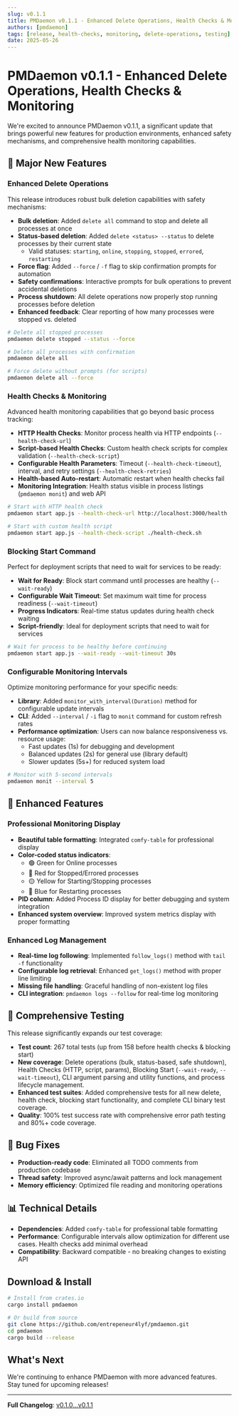 ```yaml
---
slug: v0.1.1
title: PMDaemon v0.1.1 - Enhanced Delete Operations, Health Checks & Monitoring
authors: [pmdaemon]
tags: [release, health-checks, monitoring, delete-operations, testing]
date: 2025-05-26
---
```


# PMDaemon v0.1.1 - Enhanced Delete Operations, Health Checks & Monitoring

We're excited to announce PMDaemon v0.1.1, a significant update that brings powerful new features for production environments, enhanced safety mechanisms, and comprehensive health monitoring capabilities.

## 🚀 Major New Features

### Enhanced Delete Operations

This release introduces robust bulk deletion capabilities with safety mechanisms:

- **Bulk deletion**: Added `delete all` command to stop and delete all processes at once
- **Status-based deletion**: Added `delete <status> --status` to delete processes by their current state
  - Valid statuses: `starting`, `online`, `stopping`, `stopped`, `errored`, `restarting`
- **Force flag**: Added `--force` / `-f` flag to skip confirmation prompts for automation
- **Safety confirmations**: Interactive prompts for bulk operations to prevent accidental deletions
- **Process shutdown**: All delete operations now properly stop running processes before deletion
- **Enhanced feedback**: Clear reporting of how many processes were stopped vs. deleted

```bash
# Delete all stopped processes
pmdaemon delete stopped --status --force

# Delete all processes with confirmation
pmdaemon delete all

# Force delete without prompts (for scripts)
pmdaemon delete all --force
```

### Health Checks & Monitoring

Advanced health monitoring capabilities that go beyond basic process tracking:

- **HTTP Health Checks**: Monitor process health via HTTP endpoints (`--health-check-url`)
- **Script-based Health Checks**: Custom health check scripts for complex validation (`--health-check-script`)
- **Configurable Health Parameters**: Timeout (`--health-check-timeout`), interval, and retry settings (`--health-check-retries`)
- **Health-based Auto-restart**: Automatic restart when health checks fail
- **Monitoring Integration**: Health status visible in process listings (`pmdaemon monit`) and web API

```bash
# Start with HTTP health check
pmdaemon start app.js --health-check-url http://localhost:3000/health

# Start with custom health script
pmdaemon start app.js --health-check-script ./health-check.sh
```

### Blocking Start Command

Perfect for deployment scripts that need to wait for services to be ready:

- **Wait for Ready**: Block start command until processes are healthy (`--wait-ready`)
- **Configurable Wait Timeout**: Set maximum wait time for process readiness (`--wait-timeout`)
- **Progress Indicators**: Real-time status updates during health check waiting
- **Script-friendly**: Ideal for deployment scripts that need to wait for services

```bash
# Wait for process to be healthy before continuing
pmdaemon start app.js --wait-ready --wait-timeout 30s
```

### Configurable Monitoring Intervals

Optimize monitoring performance for your specific needs:

- **Library**: Added `monitor_with_interval(Duration)` method for configurable update intervals
- **CLI**: Added `--interval` / `-i` flag to `monit` command for custom refresh rates
- **Performance optimization**: Users can now balance responsiveness vs. resource usage:
  - Fast updates (1s) for debugging and development
  - Balanced updates (2s) for general use (library default)
  - Slower updates (5s+) for reduced system load

```bash
# Monitor with 5-second intervals
pmdaemon monit --interval 5
```

## 🔧 Enhanced Features

### Professional Monitoring Display

- **Beautiful table formatting**: Integrated `comfy-table` for professional display
- **Color-coded status indicators**:
  - 🟢 Green for Online processes
  - 🔴 Red for Stopped/Errored processes
  - 🟡 Yellow for Starting/Stopping processes
  - 🔵 Blue for Restarting processes
- **PID column**: Added Process ID display for better debugging and system integration
- **Enhanced system overview**: Improved system metrics display with proper formatting

### Enhanced Log Management

- **Real-time log following**: Implemented `follow_logs()` method with `tail -f` functionality
- **Configurable log retrieval**: Enhanced `get_logs()` method with proper line limiting
- **Missing file handling**: Graceful handling of non-existent log files
- **CLI integration**: `pmdaemon logs --follow` for real-time log monitoring

## 🧪 Comprehensive Testing

This release significantly expands our test coverage:

- **Test count**: 267 total tests (up from 158 before health checks & blocking start)
- **New coverage**: Delete operations (bulk, status-based, safe shutdown), Health Checks (HTTP, script, params), Blocking Start (`--wait-ready`, `--wait-timeout`), CLI argument parsing and utility functions, and process lifecycle management.
- **Enhanced test suites**: Added comprehensive tests for all new delete, health check, blocking start functionality, and complete CLI binary test coverage.
- **Quality**: 100% test success rate with comprehensive error path testing and 80%+ code coverage.

## 🐛 Bug Fixes

- **Production-ready code**: Eliminated all TODO comments from production codebase
- **Thread safety**: Improved async/await patterns and lock management
- **Memory efficiency**: Optimized file reading and monitoring operations

## 📊 Technical Details

- **Dependencies**: Added `comfy-table` for professional table formatting
- **Performance**: Configurable intervals allow optimization for different use cases. Health checks add minimal overhead
- **Compatibility**: Backward compatible - no breaking changes to existing API

## Download & Install

```bash
# Install from crates.io
cargo install pmdaemon

# Or build from source
git clone https://github.com/entrepeneur4lyf/pmdaemon.git
cd pmdaemon
cargo build --release
```

## What's Next

We're continuing to enhance PMDaemon with more advanced features. Stay tuned for upcoming releases!

---

**Full Changelog**: [v0.1.0...v0.1.1](https://github.com/entrepeneur4lyf/pmdaemon/compare/v0.1.0...v0.1.1)
